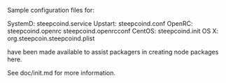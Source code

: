Sample configuration files for:

SystemD: steepcoind.service
Upstart: steepcoind.conf
OpenRC:  steepcoind.openrc
         steepcoind.openrcconf
CentOS:  steepcoind.init
OS X:    org.steepcoin.steepcoind.plist

have been made available to assist packagers in creating node packages here.

See doc/init.md for more information.

